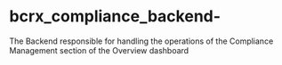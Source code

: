 # bcrx_compliance_backend-
The Backend responsible for handling the operations of the Compliance Management section of the Overview dashboard
